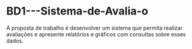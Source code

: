 # BD1---Sistema-de-Avalia-o
A proposta de trabalho é desenvolver um sistema que permita realizar avaliações e apresente relatórios e gráficos com consultas sobre esses dados.
